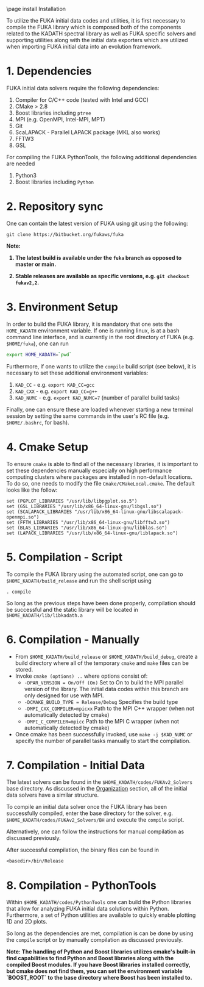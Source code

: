 \page install Installation

To utilize the FUKA initial data codes and utilities, it is first
necessary to compile the FUKA library which is composed both of the components
related to the KADATH spectral library as well as FUKA specific solvers and supporting
utilities along with the initial data exporters which are utilized when importing
FUKA initial data into an evolution framework.

# 1. Dependencies

FUKA initial data solvers require the following dependencies:
1. Compiler for C/C++ code (tested with Intel and GCC)
2. CMake > 2.8
3. Boost libraries including `ptree`
4. MPI (e.g. OpenMPI, Intel-MPI, MPT)
5. Git
6. ScaLAPACK - Parallel LAPACK package (MKL also works)
7. FFTW3
8. GSL

For compiling the FUKA PythonTools, the following additional dependencies are needed
1. Python3
2. Boost libraries including `Python`

# 2. Repository sync

One can contain the latest version of FUKA using git using the following:

`git clone https://bitbucket.org/fukaws/fuka`

<b>
Note: 

1. The latest build is available under the `fuka` branch as opposed to master or main.  

2. Stable releases are available as specific versions, e.g. `git checkout fukav2,2`.

</b>

# 3. Environment Setup

In order to build the FUKA library, it is mandatory that one sets the `HOME_KADATH`
environment variable.  If one is running linux, is at a bash command line interface, 
and is currently in the root directory of FUKA (e.g. `$HOME/fuka`), one can run

```bash
export HOME_KADATH=`pwd`
```

Furthermore, if one wants to utilize the `compile` build script (see below), it is necessary to set these additional environment variables:

1. `KAD_CC` - e.g. `export KAD_CC=gcc`
2. `KAD_CXX` - e.g. `export KAD_CC=g++`
3. `KAD_NUMC` - e.g. `export KAD_NUMC=7` (number of parallel build tasks)

Finally, one can ensure these are loaded whenever starting a new terminal session
by setting the same commands in the user's RC file (e.g. `$HOME/.bashrc`, for bash).

# 4. Cmake Setup

To ensure `cmake` is able to find all of the necessary libraries, it is important to
set these dependencies manually especially on high performance computing clusters 
where packages are installed in non-default locations.  To do so, one needs to modify
the file `Cmake/CMakeLocal.cmake`.  The default looks like the follow:

```
set (PGPLOT_LIBRARIES "/usr/lib/libpgplot.so.5")
set (GSL_LIBRARIES "/usr/lib/x86_64-linux-gnu/libgsl.so")
set (SCALAPACK_LIBRARIES "/usr/lib/x86_64-linux-gnu/libscalapack-openmpi.so")
set (FFTW_LIBRARIES "/usr/lib/x86_64-linux-gnu/libfftw3.so")
set (BLAS_LIBRARIES "/usr/lib/x86_64-linux-gnu/libblas.so")
set (LAPACK_LIBRARIES "/usr/lib/x86_64-linux-gnu/liblapack.so")
```

# 5. Compilation - Script

To compile the FUKA library using the automated script, one can go to
`$HOME_KADATH/build_release` and run the shell script using 

`. compile`

So long as the previous steps have been done properly, compilation should be
successful and the static library will be located in `$HOME_KADATH/lib/libkadath.a`

# 6. Compilation - Manually

- From `$HOME_KADATH/build_release` or `$HOME_KADATH/build_debug`, create a build
directory where all of the temporary `cmake` and `make` files can be stored.
- Invoke `cmake (options) ..` where options consist of:
    - `-DPAR_VERSION = On/Off (On)`
        Set to On to build the MPI parallel version of the library. The initial data codes within this branch are only designed for use with MPI. 
    - `-DCMAKE_BUILD_TYPE = Release/Debug`
        Specifies the build type
    - `-DMPI_CXX_COMPILER=mpicxx`
        Path to the MPI C++ wrapper (when not automatically detected by cmake) 
    - `-DMPI_C_COMPILER=mpicc`
        Path to the MPI C wrapper (when not automatically detected by cmake) 
-  Once cmake has been successfully invoked, use `make -j $KAD_NUMC` or specify
the number of parallel tasks manually to start the compilation. 

# 7. Compilation - Initial Data

The latest solvers can be found in the `$HOME_KADATH/codes/FUKAv2_Solvers` base directory. As discussed in the [Organization](index.html) section, all of the
initial data solvers have a similar structure.

To compile an initial data solver once the FUKA library has been successfully 
compiled, enter the base directory for the solver,
e.g. `$HOME_KADATH/codes/FUKAv2_Solvers/BH` and execute the `compile` script.

Alternatively, one can follow the instructions for manual compilation as discussed
previously.

After successful compilation, the binary files can be found in 

`<basedir>/bin/Release`

# 8. Compilation - PythonTools

Within `$HOME_KADATH/codes/PythonTools` one can build the Python libraries that
allow for analyzing FUKA initial data solutions within Python.  Furthermore,
a set of Python utilities are available to quickly enable plotting 1D and 2D plots.

So long as the dependencies are met, compilation is can be done by using the `compile`
script or by manually compilation as discussed previously.

<b>
Note:  
The handling of Python and Boost libraries utilizes cmake's built-in find capabilities
to find Python and Boost libraries along with the compiled Boost modules.  
If you have Boost libraries installed correctly, but
cmake does not find them, you can set the environment variable `BOOST_ROOT` to the
base directory where Boost has been installed to.

</b>